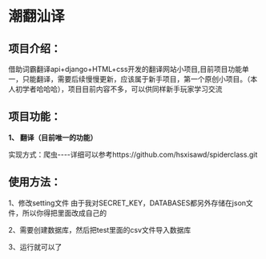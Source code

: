 # 潮翻汕译
## 项目介绍：
借助词霸翻译api+django+HTML+css开发的翻译网站小项目,目前项目功能单一，只能翻译，需要后续慢慢更新，应该属于新手项目，第一个原创小项目。（本人初学者哈哈哈），项目目前内容不多，可以供同样新手玩家学习交流
## 项目功能：
**1、 翻译（目前唯一的功能）**

实现方式：爬虫----详细可以参考https://github.com/hsxisawd/spiderclass.git

## 使用方法：
1、修改setting文件
由于我对SECRET_KEY，DATABASES都另外存储在json文件，所以你得把里面改成自己的

2、需要创建数据库，然后把test里面的csv文件导入数据库

3、运行就可以了